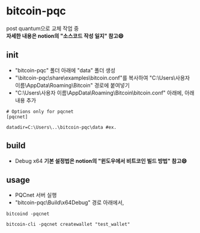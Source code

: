 # bitcoin-pqc
post quantum으로 교체 작업 중<br>
**자세한 내용은 notion의 "소스코드 작성 일지" 참고:smile:** 
## init ##
- "bitcoin-pqc" 폴더 아래에 "data" 폴더 생성
- "\bitcoin-pqc\share\examples\bitcoin.conf"를 복사하여 "C:\Users\사용자 이름\AppData\Roaming\Bitcoin" 경로에 붙여넣기
- "C:\Users\사용자 이름\AppData\Roaming\Bitcoin\bitcoin.conf" 아래에, 아래 내용 추가
```
# Options only for pqcnet
[pqcnet]

datadir=C:\Users\..\bitcoin-pqc\data #ex.
```
## build ##
- Debug x64
**기본 설정법은 notion의 "윈도우에서 비트코인 빌드 방법" 참고:smile:** 
## usage ##
- PQCnet 서버 실행
- "bitcoin-pqc\Build\x64Debug" 경로 아래에서,
```
bitcoind -pqcnet
```
```
bitcoin-cli -pqcnet createwallet "test_wallet"
```
